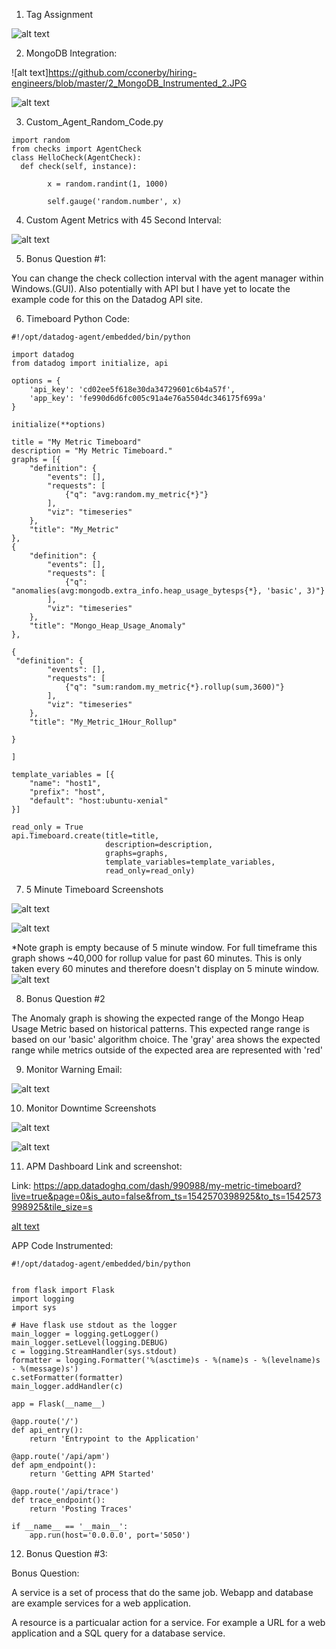 1. Tag Assignment

![alt text](https://github.com/cconerby/hiring-engineers/blob/master/1_Assigning_Tags.JPG)

2. MongoDB Integration:

![alt text]https://github.com/cconerby/hiring-engineers/blob/master/2_MongoDB_Instrumented_2.JPG

![alt text](https://github.com/cconerby/hiring-engineers/blob/master/2_MongoDB_Instrumented.JPG)

3. Custom_Agent_Random_Code.py
```
import random
from checks import AgentCheck
class HelloCheck(AgentCheck):
  def check(self, instance):

        x = random.randint(1, 1000)

        self.gauge('random.number', x)
```
4. Custom Agent Metrics with 45 Second Interval:

![alt text](https://github.com/cconerby/hiring-engineers/blob/master/3_4_Custom_Agent_My_Metric_45_Seconds.JPG)

5. Bonus Question #1:

  You can change the check collection interval with the agent manager within Windows.(GUI).  Also potentially with API but I have yet to locate the example code for this on the Datadog API site.
  
6. Timeboard Python Code:

```
#!/opt/datadog-agent/embedded/bin/python

import datadog
from datadog import initialize, api

options = {
    'api_key': 'cd02ee5f618e30da34729601c6b4a57f',
    'app_key': 'fe990d6d6fc005c91a4e76a5504dc346175f699a'
}

initialize(**options)

title = "My Metric Timeboard"
description = "My Metric Timeboard."
graphs = [{
    "definition": {
        "events": [],
        "requests": [
            {"q": "avg:random.my_metric{*}"}
        ],
        "viz": "timeseries"
    },
    "title": "My_Metric"
},
{
    "definition": {
        "events": [],
        "requests": [
            {"q": "anomalies(avg:mongodb.extra_info.heap_usage_bytesps{*}, 'basic', 3)"}
        ],
        "viz": "timeseries"
    },
    "title": "Mongo_Heap_Usage_Anomaly"
},

{
 "definition": {
        "events": [],
        "requests": [
            {"q": "sum:random.my_metric{*}.rollup(sum,3600)"}
        ],
        "viz": "timeseries"
    },
    "title": "My_Metric_1Hour_Rollup"

}

]

template_variables = [{
    "name": "host1",
    "prefix": "host",
    "default": "host:ubuntu-xenial"
}]

read_only = True
api.Timeboard.create(title=title,
                     description=description,
                     graphs=graphs,
                     template_variables=template_variables,
                     read_only=read_only)
 ```
 7. 5 Minute Timeboard Screenshots
 
 ![alt text](https://github.com/cconerby/hiring-engineers/blob/master/9_10_5Minute_Timeboard_1.JPG)
 
 ![alt text](https://github.com/cconerby/hiring-engineers/blob/master/9_10_5Minute_Timeboard_2.JPG)
 
 *Note graph is empty because of 5 minute window.  For full timeframe this graph shows ~40,000 for rollup value for past  60 minutes.  This is only taken every 60 minutes and therefore doesn't display on 5 minute window.
 ![alt text](https://github.com/cconerby/hiring-engineers/blob/master/9_10_5Minute_Timeboard_3.JPG)
 
 8. Bonus Question #2
 
 The Anomaly graph is showing the expected range of the Mongo Heap Usage Metric based on historical patterns.  This expected range range is based on our 'basic' algorithm choice.  The 'gray' area shows the expected range while metrics outside of the expected area are represented with 'red'
 
 9. Monitor Warning Email:
 
 ![alt text](https://github.com/cconerby/hiring-engineers/blob/master/11_Monitor_Email.JPG)
 
 10. Monitor Downtime Screenshots

![alt text](https://github.com/cconerby/hiring-engineers/blob/master/12_Monitor_Downtime_email_weeknights.JPG)

![alt text](https://github.com/cconerby/hiring-engineers/blob/master/12_Monitor_Downtime_email_weekends.JPG)


 
 11. APM Dashboard Link and screenshot:
 
Link:  https://app.datadoghq.com/dash/990988/my-metric-timeboard?live=true&page=0&is_auto=false&from_ts=1542570398925&to_ts=1542573998925&tile_size=s

[alt text](https://github.com/cconerby/hiring-engineers/blob/master/13_APM_Dashboard.JPG)

APP Code Instrumented:
```
#!/opt/datadog-agent/embedded/bin/python


from flask import Flask
import logging
import sys

# Have flask use stdout as the logger
main_logger = logging.getLogger()
main_logger.setLevel(logging.DEBUG)
c = logging.StreamHandler(sys.stdout)
formatter = logging.Formatter('%(asctime)s - %(name)s - %(levelname)s - %(message)s')
c.setFormatter(formatter)
main_logger.addHandler(c)

app = Flask(__name__)

@app.route('/')
def api_entry():
    return 'Entrypoint to the Application'

@app.route('/api/apm')
def apm_endpoint():
    return 'Getting APM Started'

@app.route('/api/trace')
def trace_endpoint():
    return 'Posting Traces'

if __name__ == '__main__':
    app.run(host='0.0.0.0', port='5050')
```

12. Bonus Question #3:

Bonus Question:

A service is a set of process that do the same job.
Webapp and database are example services for a web application.

A resource is a particualar action for a service. 
For example a URL for a web application and a SQL query for a database service.


 
 

 

  

